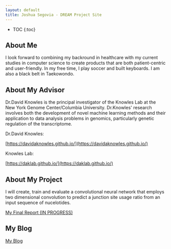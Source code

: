```yaml
---
layout: default
title: Joshua Segovia - DREAM Project Site
---
```


* TOC
{:toc}

## About Me

I look forward to combining my backround in healthcare with my current studies in computer science to create products that are both patient-centric and user-friendly. In my free time, I play soccer and built keyboards. I am also a black belt in Taekowondo. 


## About My Advisor

Dr.David Knowles is the principal investigator of the Knowles Lab at the New York Genome Center/Columbia University. Dr.Knowles' research involves both the development of novel machine learning methods and their application to data analysis problems in genomics, particularly genetic regulation of the transcriptome.

Dr.David Knowles: 

[https://davidaknowles.github.io/](https://davidaknowles.github.io/)

Knowles Lab: 

[https://daklab.github.io/](https://daklab.github.io/)

## About My Project

I will create, train and evaluate a convolutional neural network that employs two dimensional convolution to predict a junction site usage ratio from an input sequence of nucelotides. 

[My Final Report (IN PROGRESS)](files/finalreport.pdf)

## My Blog

[My Blog](blog.html)
